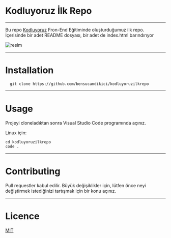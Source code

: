 # Kodluyoruz İlk Repo
---
Bu repo [Kodluyoruz](https://www.kodluyoruz.org/) Fron-End Eğitiminde oluşturduğumuz ilk repo. İçerisinde bir adet README dosyası, bir adet de index.html barındırıyor

![resim](markdown.png)

---
# Installation
```
  git clone https://github.com/bensucandikici/kodluyoruzilkrepo
```
---

# Usage

Projeyi cloneladıktan sonra Visual Studio Code programında açınız.

Linux için:
```
cd kodluyoruzilkrepo
code .
```
---
# Contributing
Pull requestler kabul edilir. Büyük değişiklikler için, lütfen önce neyi değiştirmek istediğinizi tartışmak için bir konu açınız.

---

# Licence
[MIT](https://github.com/bensucandikici/kodluyoruzilkrepo/blob/main/LICENSE)












